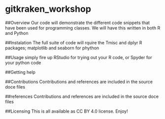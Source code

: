 # gitkraken_workshop
##Overview
Our code will demonstrate the different code snippets that have been used for programming classes. We will have this written in both R and Python

##Instalation
The full suite of code will rquire the Tmisc and dplyr R packages; matplotlib and seaborn for phython

##Usage 
simply fire up RStudio for trying out your R code, or Spyder for your python code

##Getting help

##Contributions
Contributions and references are included in the source doce files

##references
Contributions and references are included in the source doce files

##Licensing
This is all available as CC BY 4.0 license. Enjoy!
